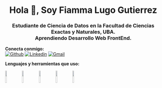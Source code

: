 <h1 align="center">Hola 👋, Soy Fiamma Lugo Gutierrez</h1>
<h3 align="center">
    Estudiante de Ciencia de Datos en la Facultad de Ciencias Exactas y Naturales, UBA. 
    <br /> 
    Aprendiendo Desarrollo Web FrontEnd.
</h3>

**Conecta conmigo:**
<br />
[![Github](https://img.shields.io/badge/-Github-000?style=flat&logo=Github&logoColor=white)](https://github.com/AntonellaLG)
[![Linkedin](https://img.shields.io/badge/-LinkedIn-blue?style=flat&logo=Linkedin&logoColor=white)](https://www.linkedin.com/in/falugogutierrez/)
[![Gmail](https://img.shields.io/badge/-Gmail-c14438?style=flat&logo=Gmail&logoColor=white)](mailto:fiammaantonella.falg@gmail.com)

**Lenguajes y herramientas que uso:** 
<p> 
    <code><img width="10%" src="https://www.vectorlogo.zone/logos/w3_html5/w3_html5-ar21.svg"></code>
    <code><img width="10%" src="https://www.vectorlogo.zone/logos/w3_css/w3_css-ar21.svg"></code>
    <code><img width="10%" src="https://www.vectorlogo.zone/logos/javascript/javascript-ar21.svg"></code>
    <code><img width="10%" src="https://www.vectorlogo.zone/logos/reactjs/reactjs-ar21.svg"></code>
    <code><img width="10%" src="https://www.vectorlogo.zone/logos/getbootstrap/getbootstrap-ar21.svg"></code>
</p>

